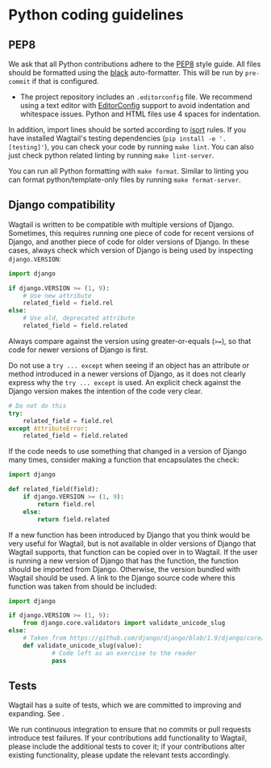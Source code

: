 # Python coding guidelines

## PEP8

We ask that all Python contributions adhere to the [PEP8](https://peps.python.org/pep-0008/) style guide.
All files should be formatted using the [black](https://github.com/psf/black) auto-formatter. This will be
run by `pre-commit` if that is configured.

-   The project repository includes an `.editorconfig` file. We recommend using
    a text editor with [EditorConfig](https://editorconfig.org/) support to avoid indentation and
    whitespace issues. Python and HTML files use 4 spaces for indentation.

In addition, import lines should be sorted according to [isort](https://pycqa.github.io/isort/) rules.
If you have installed Wagtail's testing dependencies (`pip install -e '.[testing]'`), you can check your code by
running `make lint`. You can also just check python related linting by running `make lint-server`.

You can run all Python formatting with `make format`. Similar to linting you can format python/template-only files
by running `make format-server`.

## Django compatibility

Wagtail is written to be compatible with multiple versions of Django. Sometimes, this requires running one piece of code for recent versions of Django, and another piece of code for older versions of Django. In these cases, always check which version of Django is being used by inspecting `django.VERSION`:

```python
import django

if django.VERSION >= (1, 9):
    # Use new attribute
    related_field = field.rel
else:
    # Use old, deprecated attribute
    related_field = field.related
```

Always compare against the version using greater-or-equals (`>=`), so that code for newer versions of Django is first.

Do not use a `try ... except` when seeing if an object has an attribute or method introduced in a newer versions of Django, as it does not clearly express why the `try ... except` is used. An explicit check against the Django version makes the intention of the code very clear.

```python
# Do not do this
try:
    related_field = field.rel
except AttributeError:
    related_field = field.related
```

If the code needs to use something that changed in a version of Django many times, consider making a function that encapsulates the check:

```python
import django

def related_field(field):
    if django.VERSION >= (1, 9):
        return field.rel
    else:
        return field.related
```

If a new function has been introduced by Django that you think would be very useful for Wagtail, but is not available in older versions of Django that Wagtail supports, that function can be copied over in to Wagtail. If the user is running a new version of Django that has the function, the function should be imported from Django. Otherwise, the version bundled with Wagtail should be used. A link to the Django source code where this function was taken from should be included:

```python
import django

if django.VERSION >= (1, 9):
    from django.core.validators import validate_unicode_slug
else:
    # Taken from https://github.com/django/django/blob/1.9/django/core/validators.py#L230
    def validate_unicode_slug(value):
            # Code left as an exercise to the reader
            pass
```

## Tests

Wagtail has a suite of tests, which we are committed to improving and expanding. See [](testing).

We run continuous integration to ensure that no commits or pull requests introduce test failures. If your contributions add functionality to Wagtail, please include the additional tests to cover it; if your contributions alter existing functionality, please update the relevant tests accordingly.
